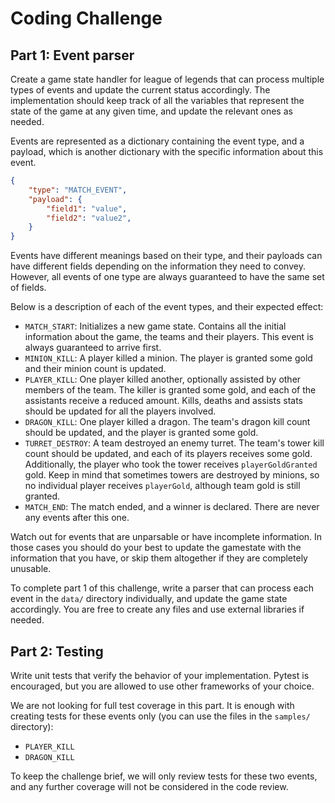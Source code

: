 # Coding Challenge

## Part 1: Event parser

Create a game state handler for league of legends that can process multiple types of
events and update the current status accordingly. The implementation should keep track of
all the variables that represent the state of the game at any given time, and update the
relevant ones as needed.

Events are represented as a dictionary containing the event type, and a payload, which is
another dictionary with the specific information about this event.

```json
{
    "type": "MATCH_EVENT",
    "payload": {
        "field1": "value",
        "field2": "value2",
    }
}
```

Events have different meanings based on their type, and their payloads can have different
fields depending on the information they need to convey. However, all events of one type
are always guaranteed to have the same set of fields.

Below is a description of each of the event types, and their expected effect:

* `MATCH_START`: Initializes a new game state. Contains all the initial information about
  the game, the teams and their players. This event is always guaranteed to arrive first.
* `MINION_KILL`: A player killed a minion. The player is granted some gold and their
  minion count is updated.
* `PLAYER_KILL`: One player killed another, optionally assisted by other members of the
  team. The killer is granted some gold, and each of the assistants receive a reduced
  amount. Kills, deaths and assists stats should be updated for all the players involved.
* `DRAGON_KILL`: One player killed a dragon. The team's dragon kill count should be
  updated, and the player is granted some gold.
* `TURRET_DESTROY`: A team destroyed an enemy turret. The team's tower kill count should
  be updated, and each of its players receives some gold. Additionally, the player who
  took the tower receives `playerGoldGranted` gold. Keep in mind that sometimes towers
  are destroyed by minions, so no individual player receives `playerGold`, although team
  gold is still granted.
* `MATCH_END`: The match ended, and a winner is declared. There are never any events
  after this one.

Watch out for events that are unparsable or have incomplete information. In those cases
you should do your best to update the gamestate with the information that you have, or
skip them altogether if they are completely unusable.

To complete part 1 of this challenge, write a parser that can process each event in the
`data/` directory individually, and update the game state accordingly. You are free to
create any files and use external libraries if needed.

## Part 2: Testing
Write unit tests that verify the behavior of your implementation. Pytest is encouraged,
but you are allowed to use other frameworks of your choice.

We are not looking for full test coverage in this part. It is enough with creating tests
for these events only (you can use the files in the `samples/` directory):

* `PLAYER_KILL`
* `DRAGON_KILL`

To keep the challenge brief, we will only review tests for these two events, and any
further coverage will not be considered in the code review.
